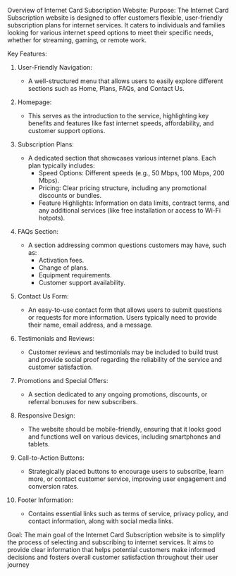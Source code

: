 Overview of Internet Card Subscription Website:
Purpose:
The Internet Card Subscription website is designed to offer customers flexible, user-friendly subscription plans for internet services. It caters to individuals and families looking for various internet speed options to meet their specific needs, whether for streaming, gaming, or remote work.

 Key Features:

1. User-Friendly Navigation:
   - A well-structured menu that allows users to easily explore different sections such as Home, Plans, FAQs, and Contact Us.

2. Homepage:
   - This serves as the introduction to the service, highlighting key benefits and features like fast internet speeds, affordability, and customer support options.

3. Subscription Plans:
   - A dedicated section that showcases various internet plans. Each plan typically includes:
     - Speed Options: Different speeds (e.g., 50 Mbps, 100 Mbps, 200 Mbps).
     - Pricing: Clear pricing structure, including any promotional discounts or bundles.
     - Feature Highlights: Information on data limits, contract terms, and any additional services (like free installation or access to Wi-Fi hotpots).

4. FAQs Section:
   - A section addressing common questions customers may have, such as:
     - Activation fees.
     - Change of plans.
     - Equipment requirements.
     - Customer support availability.

5. Contact Us Form:
   - An easy-to-use contact form that allows users to submit questions or requests for more information. Users typically need to provide their name, email address, and a message.

6. Testimonials and Reviews:
   - Customer reviews and testimonials may be included to build trust and provide social proof regarding the reliability of the service and customer satisfaction.

7. Promotions and Special Offers:
   - A section dedicated to any ongoing promotions, discounts, or referral bonuses for new subscribers.

8. Responsive Design:
   - The website should be mobile-friendly, ensuring that it looks good and functions well on various devices, including smartphones and tablets.

9. Call-to-Action Buttons:
   - Strategically placed buttons to encourage users to subscribe, learn more, or contact customer service, improving user engagement and conversion rates.

10. Footer Information:
    - Contains essential links such as terms of service, privacy policy, and contact information, along with social media links.

 Goal:
The main goal of the Internet Card Subscription website is to simplify the process of selecting and subscribing to internet services. It aims to provide clear information that helps potential customers make informed decisions and fosters overall customer satisfaction throughout their user journey
